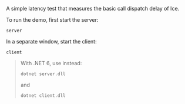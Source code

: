 A simple latency test that measures the basic call dispatch delay of Ice.

To run the demo, first start the server:
```
server
```
In a separate window, start the client:
```
client
```

> With .NET 6, use instead:
> ```
> dotnet server.dll
> ```
> and
> ```
> dotnet client.dll
> ```
